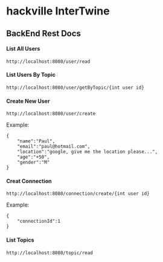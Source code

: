 # hackville InterTwine

## BackEnd Rest Docs

#### List All Users

```
http://localhost:8080/user/read
```

#### List Users By Topic

```
http://localhost:8080/user/getByTopic/{int user id}
```

#### Create New User

```
http://localhost:8080/user/create
```

Example:

```
{
    "name":"Paul",
    "email":"paul@hotmail.com",
    "location":"google, give me the location please...",
    "age":"+50",
    "gender":"M"
}
```

#### Creat Connection

```
http://localhost:8080/connection/create/{int user id}
```

Example:

```
{
    "connectionId":1
}

```

#### List Topics

```
http://localhost:8080/topic/read
```



